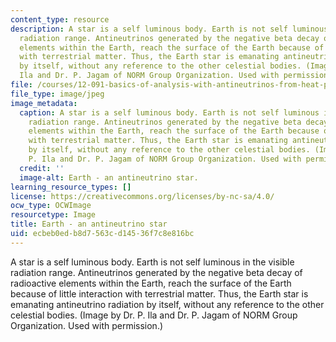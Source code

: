 ```yaml
---
content_type: resource
description: A star is a self luminous body. Earth is not self luminous in the visible
  radiation range. Antineutrinos generated by the negative beta decay of radioactive
  elements within the Earth, reach the surface of the Earth because of little interaction
  with terrestrial matter. Thus, the Earth star is emanating antineutrino radiation
  by itself, without any reference to the other celestial bodies. (Image by Dr. P.
  Ila and Dr. P. Jagam of NORM Group Organization. Used with permission.)
file: /courses/12-091-basics-of-analysis-with-antineutrinos-from-heat-producing-elements-k-u-th-in-the-earth-january-iap-2010/ecbeb0edb8d7563cd14536f7c8e816bc_12-091iap10.jpg
file_type: image/jpeg
image_metadata:
  caption: A star is a self luminous body. Earth is not self luminous in the visible
    radiation range. Antineutrinos generated by the negative beta decay of radioactive
    elements within the Earth, reach the surface of the Earth because of little interaction
    with terrestrial matter. Thus, the Earth star is emanating antineutrino radiation
    by itself, without any reference to the other celestial bodies. (Image by Dr.
    P. Ila and Dr. P. Jagam of NORM Group Organization. Used with permission.)
  credit: ''
  image-alt: Earth - an antineutrino star.
learning_resource_types: []
license: https://creativecommons.org/licenses/by-nc-sa/4.0/
ocw_type: OCWImage
resourcetype: Image
title: Earth - an antineutrino star
uid: ecbeb0ed-b8d7-563c-d145-36f7c8e816bc
---
```

A star is a self luminous body. Earth is not self luminous in the visible radiation range. Antineutrinos generated by the negative beta decay of radioactive elements within the Earth, reach the surface of the Earth because of little interaction with terrestrial matter. Thus, the Earth star is emanating antineutrino radiation by itself, without any reference to the other celestial bodies. (Image by Dr. P. Ila and Dr. P. Jagam of NORM Group Organization. Used with permission.)